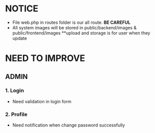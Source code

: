 # NOTICE 
- File web.php in routes folder is our all route. **BE CAREFUL**
- All system images will be stored in public/backend/images & public/frontend/images **upload and storage is for user when they update
# NEED TO IMPROVE
## ADMIN
### 1. Login 
- Need validation in login form

### 2. Profile
- Need notification when change password successfully 


